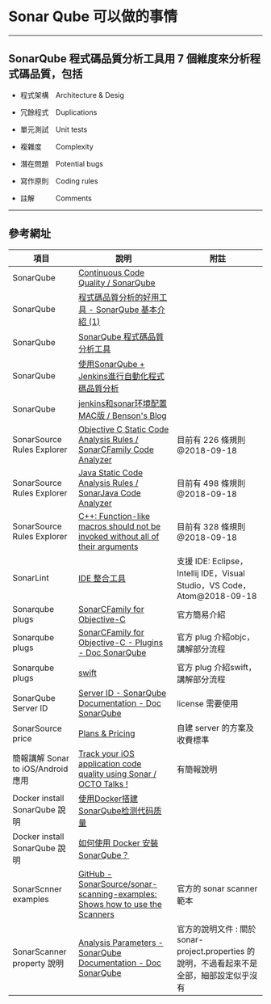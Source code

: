 
# Sonar Qube 可以做的事情

---

## SonarQube 程式碼品質分析工具用 7 個維度來分析程式碼品質，包括

* 程式架構　Architecture & Desig

* 冗餘程式　Duplications

* 單元測試　Unit tests

* 複雜度　　Complexity

* 潛在問題　Potential bugs

* 寫作原則　Coding rules

* 註解　　　Comments

---

## 參考網址

| 項目 | 說明 | 附註 |
| ---- | ------------------------------- | ---------- |
| SonarQube | [Continuous Code Quality / SonarQube](https://www.sonarqube.org/) |  |
| SonarQube | [程式碼品質分析的好用工具 - SonarQube 基本介紹 (1)](https://dotblogs.com.tw/kirkchen/2016/06/04/sonarqube-introduction) |  |
| SonarQube | [SonarQube 程式碼品質分析工具](https://poychang.github.io/sonarqube-csharp/) |  |
| SonarQube | [使用SonarQube + Jenkins進行自動化程式碼品質分析](https://tpu.thinkpower.com.tw/tpu/File/html/201703/20170306175812_f.html?f=3dj6j8kd38895ksgtdddd93865jhr9sn3rqkh) |  |
| SonarQube | [jenkins和sonar环境配置MAC版 / Benson's Blog](https://bobo892589.github.io/2017/07/10/jenkins-sonar-mac/) |  |
| SonarSource Rules Explorer | [Objective C Static Code Analysis Rules / SonarCFamily Code Analyzer](https://rules.sonarsource.com/objective-c) |	目前有 226 條規則@2018-09-18 |
| SonarSource Rules Explorer | [Java Static Code Analysis Rules / SonarJava Code Analyzer](https://rules.sonarsource.com/java) | 目前有 498 條規則@2018-09-18 |
| SonarSource Rules Explorer | [C++: Function-like macros should not be invoked without all of their arguments](https://rules.sonarsource.com/cpp/RSPEC-961) | 目前有 328 條規則@2018-09-18 |
| SonarLint | [IDE 整合工具](https://www.sonarlint.org/) | 支援 IDE: Eclipse，Intellij IDE，Visual Studio，VS Code，Atom@2018-09-18 |
| Sonarqube plugs | [SonarCFamily for Objective-C](https://www.sonarsource.com/products/codeanalyzers/sonarcfamilyforobjectivec.html) | 官方簡易介紹 |
| Sonarqube plugs | [SonarCFamily for Objective-C - Plugins - Doc SonarQube](https://docs.sonarqube.org/display/PLUG/SonarCFamily+for+Objective-C) | 官方 plug 介紹objc，講解部分流程 |
| Sonarqube plugs | [swift](https://docs.sonarqube.org/display/PLUG/Swift+Coverage+Results+Import) | 官方 plug 介紹swift，講解部分流程 |
| SonarQube Server ID | [Server ID - SonarQube Documentation - Doc SonarQube](https://docs.sonarqube.org/display/SONAR/Server+ID)  | license 需要使用 |		
| SonarSource price | [Plans & Pricing](https://www.sonarsource.com/plans-and-pricing/) | 自建 server 的方案及收費標準 |
| 簡報講解 Sonar to iOS/Android 應用 | [Track your iOS application code quality using Sonar / OCTO Talks !](https://blog.octo.com/en/track-your-ios-application-code-quality-using-sonar/) | 有簡報說明 |
| Docker install SonarQube 說明 | [使用Docker搭建SonarQube检测代码质量](https://www.jianshu.com/p/edcb6f9ca394) |  |
| Docker install SonarQube 說明 | [如何使用 Docker 安裝 SonarQube？](https://oomusou.io/sonarqube/docker/) |  |
| SonarScnner examples | [GitHub - SonarSource/sonar-scanning-examples: Shows how to use the Scanners](https://github.com/SonarSource/sonar-scanning-examples) | 官方的 sonar scanner 範本 |
| SonarScanner property 說明 | [Analysis Parameters - SonarQube Documentation - Doc SonarQube](https://docs.sonarqube.org/display/SONAR/Analysis+Parameters) | 官方的說明文件 : 關於 sonar-project.properties 的說明，不過看起來不是全部，細部設定似乎沒有 |
